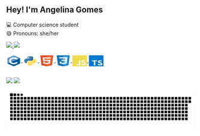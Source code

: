 ## Hey! I'm Angelina Gomes

💻 Computer science student </br>
😄 Pronouns: she/her

<div>
  <a href="https://github.com/AngelinaGomes">
  <img height="180em" src="https://github-readme-stats.vercel.app/api?username=AngelinaGomes&show_icons=true&theme=radical&include_all_commits=true&count_private=true"/>
  <img height="180em" src="https://github-readme-stats.vercel.app/api/top-langs/?username=AngelinaGomes&layout=compact&langs_count=7&theme=radical"/>
</div>
<div style="display: inline_block"><br>
  <img align="center" alt="C" height="30" width="40" src="https://github.com/devicons/devicon/blob/master/icons/c/c-original.svg">
  <img align="center" alt="Python" height="30" width="40" src="https://raw.githubusercontent.com/devicons/devicon/master/icons/python/python-original.svg">
  <img align="center" alt="HTML" height="30" width="40" src="https://raw.githubusercontent.com/devicons/devicon/master/icons/html5/html5-original.svg">
  <img align="center" alt="CSS" height="30" width="40" src="https://raw.githubusercontent.com/devicons/devicon/master/icons/css3/css3-original.svg">
  <img align="center" alt="Js" height="30" width="40" src="https://raw.githubusercontent.com/devicons/devicon/master/icons/javascript/javascript-plain.svg">
  <img align="center" alt="Ts" height="30" width="40" src="https://raw.githubusercontent.com/devicons/devicon/master/icons/typescript/typescript-plain.svg">
  <!-- icons available in: https://github.com/devicons/devicon/tree/master/icons -->
</div>
  
  ##
 
<div> 
  <a href = "mailto:gmsangelina@gmail.com"><img src="https://img.shields.io/badge/Gmail-D14836?style=for-the-badge&logo=gmail&logoColor=white" target="_blank"></a>
  <a href="https://www.linkedin.com/in/angelinagsantos/" target="_blank"><img src="https://img.shields.io/badge/-LinkedIn-%230077B5?style=for-the-badge&logo=linkedin&logoColor=white" target="_blank"></a> 
 
  ![Snake animation](https://github.com/AngelinaGomes/AngelinaGomes/blob/output/github-contribution-grid-snake.svg)
 
</div>
